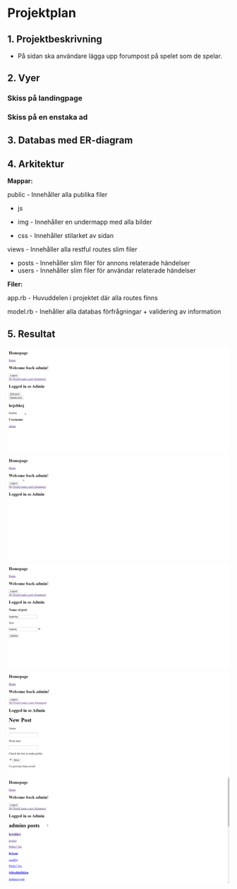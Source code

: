 # Projektplan

## 1. Projektbeskrivning
* På sidan ska användare lägga upp forumpost på spelet som de spelar.
## 2. Vyer
### Skiss på landingpage

### Skiss på en enstaka ad

## 3. Databas med ER-diagram 

## 4. Arkitektur
__Mappar:__

public - Innehåller alla publika filer
* js 
* img - Innehåller en undermapp med alla bilder

* css - Innehåller stilarket av sidan

views - Innehåller alla restful routes slim filer
* posts - Innehåller slim filer för annons relaterade händelser
* users - Innehåller slim filer för användar relaterade händelser

__Filer:__

app.rb - Huvuddelen i projektet där alla routes finns

model.rb - Inehåller alla databas förfrågningar + validering av information

## 5. Resultat
![bild](misc/resultat/4GVR5Mf.png)
![bild](misc/resultat/KIsTQqA.png)
![bild](misc/resultat/KbCrRBk.png)
![bild](misc/resultat/mBNFR2E.png)
![bild](misc/resultat/pDuTn0i.png)
